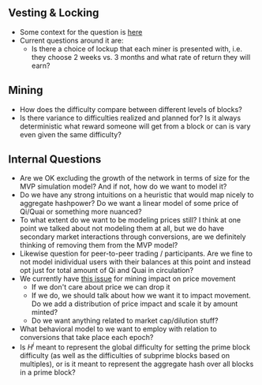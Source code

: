 ## Vesting & Locking

- Some context for the question is [here](https://github.com/BlockScience/Quai-Macro-Model/issues/6)
- Current questions around it are:
    - Is there a choice of lockup that each miner is presented with, i.e. they choose 2 weeks vs. 3 months and what rate of return they will earn?


## Mining

- How does the difficulty compare between different levels of blocks?
- Is there variance to difficulties realized and planned for? Is it always deterministic what reward someone will get from a block or can is vary even given the same difficulty?


## Internal Questions

- Are we OK excluding the growth of the network in terms of size for the MVP simulation model? And if not, how do we want to model it?
- Do we have any strong intuitions on a heuristic that would map nicely to aggregate hashpower? Do we want a linear model of some price of Qi/Quai or something more nuanced?
- To what extent do we want to be modeling prices still? I think at one point we talked about not modeling them at all, but we do have secondary market interactions through conversions, are we definitely thinking of removing them from the MVP model?
- Likewise question for peer-to-peer trading / participants. Are we fine to not model inidividual users with their balances at this point and instead opt just for total amount of Qi and Quai in circulation?
- We currently have [this issue](https://github.com/BlockScience/Quai-Macro-Model/issues/114) for mining impact on price movement
    - If we don't care about price we can drop it
    - If we do, we should talk about how we want it to impact movement. Do we add a distribution of price impact and scale it by amount minted?
    - Do we want anything related to market cap/dilution stuff?
- What behavioral model to we want to employ with relation to conversions that take place each epoch?
- Is $H^i$ meant to represent the global difficulty for setting the prime block difficulty (as well as the difficulties of subprime blocks based on multiples), or is it meant to represent the aggregate hash over all blocks in a prime block?